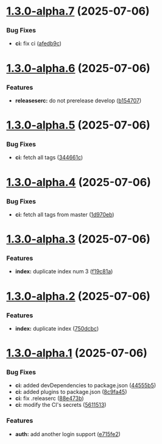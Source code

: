 # [1.3.0-alpha.7](https://github.com/obergerkatz/testing-semantic-release/compare/v1.3.0-alpha.6...v1.3.0-alpha.7) (2025-07-06)


### Bug Fixes

* **ci:** fix ci ([afedb9c](https://github.com/obergerkatz/testing-semantic-release/commit/afedb9caadbefaf2dd527e473f4eb7e66c1687c7))

# [1.3.0-alpha.6](https://github.com/obergerkatz/testing-semantic-release/compare/v1.3.0-alpha.5...v1.3.0-alpha.6) (2025-07-06)


### Features

* **releaseserc:** do not prerelease develop ([b154707](https://github.com/obergerkatz/testing-semantic-release/commit/b154707ff91a104b6d5d119542196b174b50b3a5))

# [1.3.0-alpha.5](https://github.com/obergerkatz/testing-semantic-release/compare/v1.3.0-alpha.4...v1.3.0-alpha.5) (2025-07-06)


### Bug Fixes

* **ci:** fetch all tags ([344661c](https://github.com/obergerkatz/testing-semantic-release/commit/344661cf4bd8697c917c015e3e7638e6c48c0a80))

# [1.3.0-alpha.4](https://github.com/obergerkatz/testing-semantic-release/compare/v1.3.0-alpha.3...v1.3.0-alpha.4) (2025-07-06)


### Bug Fixes

* **ci:** fetch all tags from master ([1d970eb](https://github.com/obergerkatz/testing-semantic-release/commit/1d970eb523243b0fc068b7eb9007f5ce8faf042b))

# [1.3.0-alpha.3](https://github.com/obergerkatz/testing-semantic-release/compare/v1.3.0-alpha.2...v1.3.0-alpha.3) (2025-07-06)


### Features

* **index:** duplicate index num 3 ([f19c81a](https://github.com/obergerkatz/testing-semantic-release/commit/f19c81acaf7524f6c123a207c27feb4a9c911ba3))

# [1.3.0-alpha.2](https://github.com/obergerkatz/testing-semantic-release/compare/v1.3.0-alpha.1...v1.3.0-alpha.2) (2025-07-06)


### Features

* **index:** duplicate index ([750dcbc](https://github.com/obergerkatz/testing-semantic-release/commit/750dcbc202422a79baea04052e5484fcab638886))

# [1.3.0-alpha.1](https://github.com/obergerkatz/testing-semantic-release/compare/v1.2.3...v1.3.0-alpha.1) (2025-07-06)


### Bug Fixes

* **ci:** added devDependencies to package.json ([44555b5](https://github.com/obergerkatz/testing-semantic-release/commit/44555b55ec544f0c82da50a99028d1ac39deaf34))
* **ci:** added plugins to package.json ([8c9fa45](https://github.com/obergerkatz/testing-semantic-release/commit/8c9fa4596ad0b7ae0274c862c700c0f367d519f0))
* **ci:** fix .releaserc ([88e473b](https://github.com/obergerkatz/testing-semantic-release/commit/88e473bca9279a71b7bada1a3835c956809791ed))
* **ci:** modify the CI's secrets ([5611513](https://github.com/obergerkatz/testing-semantic-release/commit/56115138af8b58a117dfd1d9e29606d7215a5af4))


### Features

* **auth:** add another login support ([e715fe2](https://github.com/obergerkatz/testing-semantic-release/commit/e715fe27e07fed1aa7c83c58b858944c857281cf))
